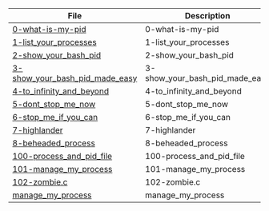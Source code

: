 | File      | Description |
| ----------- | ----------- |
| [0-what-is-my-pid](https://github.com/Matsadura/alx-system_engineering-devops/blob/master/0x05-processes_and_signals/0-what-is-my-pid) | 0-what-is-my-pid |
| [1-list_your_processes](https://github.com/Matsadura/alx-system_engineering-devops/blob/master/0x05-processes_and_signals/1-list_your_processes) | 1-list_your_processes |
| [2-show_your_bash_pid](https://github.com/Matsadura/alx-system_engineering-devops/blob/master/0x05-processes_and_signals/2-show_your_bash_pid) | 2-show_your_bash_pid |
| [3-show_your_bash_pid_made_easy](https://github.com/Matsadura/alx-system_engineering-devops/blob/master/0x05-processes_and_signals/3-show_your_bash_pid_made_easy) | 3-show_your_bash_pid_made_easy |
| [4-to_infinity_and_beyond](https://github.com/Matsadura/alx-system_engineering-devops/blob/master/0x05-processes_and_signals/4-to_infinity_and_beyond) | 4-to_infinity_and_beyond |
| [5-dont_stop_me_now](https://github.com/Matsadura/alx-system_engineering-devops/blob/master/0x05-processes_and_signals/5-dont_stop_me_now) | 5-dont_stop_me_now |
| [6-stop_me_if_you_can](https://github.com/Matsadura/alx-system_engineering-devops/blob/master/0x05-processes_and_signals/6-stop_me_if_you_can) | 6-stop_me_if_you_can |
| [7-highlander](https://github.com/Matsadura/alx-system_engineering-devops/blob/master/0x05-processes_and_signals/7-highlander) | 7-highlander |
| [8-beheaded_process](https://github.com/Matsadura/alx-system_engineering-devops/blob/master/0x05-processes_and_signals/8-beheaded_process) | 8-beheaded_process |
| [100-process_and_pid_file](https://github.com/Matsadura/alx-system_engineering-devops/blob/master/0x05-processes_and_signals/100-process_and_pid_file) | 100-process_and_pid_file |
| [101-manage_my_process](https://github.com/Matsadura/alx-system_engineering-devops/blob/master/0x05-processes_and_signals/101-manage_my_process) | 101-manage_my_process |
| [102-zombie.c](https://github.com/Matsadura/alx-system_engineering-devops/blob/master/0x05-processes_and_signals/102-zombie.c) | 102-zombie.c |
| [manage_my_process](https://github.com/Matsadura/alx-system_engineering-devops/blob/master/0x05-processes_and_signals/manage_my_process) | manage_my_process |
